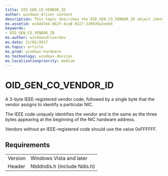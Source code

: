 ```yaml
---
title: OID_GEN_CO_VENDOR_ID
author: windows-driver-content
description: This topic describes the OID_GEN_CO_VENDOR_ID object identifier (OID).
ms.assetid: ec8d47e4-0b2f-4ca8-9227-330030a2ede5
keywords:
- OID_GEN_CO_VENDOR_ID
ms.author: windowsdriverdev
ms.date: 11/02/2017
ms.topic: article
ms.prod: windows-hardware
ms.technology: windows-devices
ms.localizationpriority: medium
---
```


# OID_GEN_CO_VENDOR_ID

A 3-byte IEEE-registered vendor code, followed by a single byte that the vendor assigns to identify a particular NIC.

The IEEE code uniquely identifies the vendor and is the same as the three bytes appearing at the beginning of the NIC hardware address.

Vendors without an IEEE-registered code should use the value 0xFFFFFF.

## Requirements

| | |
| --- | --- |
| Version | Windows Vista and later |
| Header | Ntddndis.h (include Ndis.h) |


